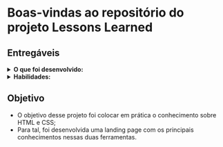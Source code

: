 # Boas-vindas ao repositório do projeto Lessons Learned

## Entregáveis

<details>

  <summary><strong>O que foi desenvolvido:</strong></summary>

- Uma landing page que contém uma série de informações sobre aprendizados de html e css;
- A landing page está com elementos posicionados e estilizados e, além disso, contém semântica apropriada para que seja acessível e melhor ranqueada.

</details>

<details>

  <summary><strong>Habilidades:</strong></summary>

- Estruturar páginas web com HTML utilizando as tags html, head e body;
- Utilizar o HTML para estruturar textos e títulos;
- Utilizar o HTML para criar listas, links e adicionar imagens;
- Criar regras de estilo para tags HTML utilizando o CSS;
- Utilizar os seletores de tag, id e class para aplicar regras de CSS;
- Alterar características da fonte e das cores de páginas web;
- Utilizar CSS inline e externo;
- Utilização do Box Model do CSS;
- Posicionamento de elementos na página de diferentes formas;
- Combinação e agrupamento de seletores de CSS para criar regras bem definidas;
- Fazer uso de elementos HTML de acordo com o sentido e o propósito que eles carregam;
  - `header`, `nav`, `aside`, `article`, `section`, `footer` e `img`;
- Criar páginas semanticamente válidas e acessíveis.

</details>

## Objetivo

- O objetivo desse projeto foi colocar em prática o conhecimento sobre HTML e CSS;
- Para tal, foi desenvolvida uma landing page com os principais conhecimentos nessas duas ferramentas.
